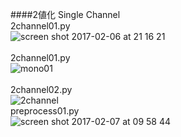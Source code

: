 ####2値化 Single Channel<br>
2channel01.py<br>
![screen shot 2017-02-06 at 21 16 21](https://cloud.githubusercontent.com/assets/17031124/22646719/2076476e-ecb1-11e6-9159-70b642bbf8f4.png)<br>
<br>
2channel01.py<br>
![mono01](https://cloud.githubusercontent.com/assets/17031124/22646973/576c7814-ecb2-11e6-847d-ba4850bb473c.png)<br>
<br>
2channel02.py<br>
![2channel](https://cloud.githubusercontent.com/assets/17031124/22648469/3623e504-ecba-11e6-9c2c-eb670d46aaaa.png)<br>
preprocess01.py<br>
![screen shot 2017-02-07 at 09 58 44](https://cloud.githubusercontent.com/assets/17031124/22673148/c3a8352c-ed1b-11e6-9510-f6c053b3a100.png)
<br>